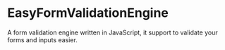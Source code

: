 EasyFormValidationEngine
========================

A form validation engine written in JavaScript, it support to validate your forms and inputs easier.
